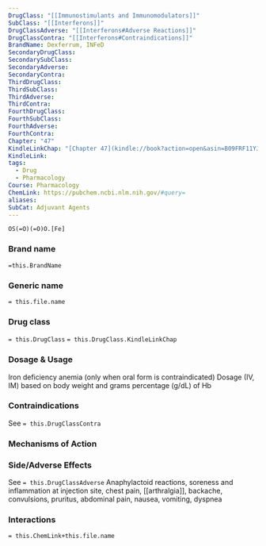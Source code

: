 ```yaml
---
DrugClass: "[[Immunostimulants and Immunomodulators]]"
SubClass: "[[Interferons]]"
DrugClassAdverse: "[[Interferons#Adverse Reactions]]"
DrugClassContra: "[[Interferons#Contraindications]]"
BrandName: Dexferrum, INFeD
SecondaryDrugClass: 
SecondarySubClass: 
SecondaryAdverse: 
SecondaryContra: 
ThirdDrugClass: 
ThirdSubClass: 
ThirdAdverse: 
ThirdContra: 
FourthDrugClass: 
FourthSubClass: 
FourthAdverse: 
FourthContra: 
Chapter: "47"
KindleLinkChap: "[Chapter 47](kindle://book?action=open&asin=B09FRF11YJ&location=27339)"
KindleLink: 
tags:
  - Drug
  - Pharmacology
Course: Pharmacology
ChemLink: https://pubchem.ncbi.nlm.nih.gov/#query=
aliases: 
SubCat: Adjuvant Agents
---
```

```smiles
OS(=O)(=O)O.[Fe]
```

### Brand name
`=this.BrandName`

### Generic name
`= this.file.name`

### Drug class 
`= this.DrugClass`
	`= this.DrugClass.KindleLinkChap`

### Dosage & Usage
Iron deficiency anemia (only when oral form is contraindicated) 
Dosage (IV, IM) based on body weight and grams percentage (g/dL) of Hb

### Contraindications
See `= this.DrugClassContra`

### Mechanisms of Action


### Side/Adverse Effects
See `= this.DrugClassAdverse`
Anaphylactoid reactions, soreness and inflammation at injection site, chest pain, [[arthralgia]], backache, convulsions, pruritus, abdominal pain, nausea, vomiting, dyspnea

### Interactions

`= this.ChemLink+this.file.name`


